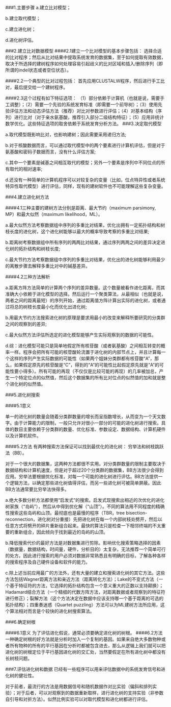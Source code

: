 ###1.主要步骤
a.建立比对模型；

b.建立取代模型；

c.建立进化树；

d.进化树评估。

###2.建立比对数据模型
####2.1建立一个比对模型的基本步骤包括：
选择合适的比对程序；然后从比对结果中提取系统发育的数据集，至于如何提取有效数据，取决于所选择的建树程序如何处理容易引起歧义的比对区域和插入/删除序列（即所谓的indel状态或者空位状态）。

####2.2一个典型的比对过程包括：
首先应用CLUSTALW程序，然后进行手工比对，最后提交给一个建树程序。

####2.3这个过程有如下特征选项：
（1）部分依赖于计算机（也就是说，需要手工调整）；（2）需要一个先验的系统发育标准（即需要一个前导树）；（3）使用先验评估方法和动态评估方法（推荐）对比对参数进行评估；（4）对基本结构（序列）进行比对（对于亲水氨基酸，推荐引入部分二级结构特征）；（5）应用非统计数学优化。这些特征选项的取舍依赖于系统发育分析方法。
###3.决定取代模型

a.取代模型既影响比对，也影响建树；因此需要采用递归方法;

b.对于核酸数据而言，可以通过取代模型中的两个要素进行计算机评估，但是对于氨基酸和密码子数据而言，没有什么评估方案;

c.其中一个要素是碱基之间相互取代的模型；另外一个要素是序列中不同位点的所有取代的相对速率;

d.还没有一种简单的计算机程序可以对较复杂的变量（比如，位点特异性或者系统特异性取代模型）进行评估，同样，现有的建树软件也不可能理解这些复杂变量。

###4.建立进化树方法

####4.1三种主要的建树方法分别是距离、最大节约（maximum parsimony, MP）和最大似然（maximum likelihood，ML）。

a.最大似然方法考察数据组中序列的多重比对结果，优化出拥有一定拓扑结构和树枝长度的进化树，这个进化树能够以最大的概率导致考察的多重比对结果;

b.距离树考察数据组中所有序列的两两比对结果，通过序列两两之间的差异决定进化树的拓扑结构和树枝长度;

c.最大节约方法考察数据组中序列的多重比对结果，优化出的进化树能够利用最少的离散步骤去解释多重比对中的碱基差异。

####4.2三种方法解析

a.距离方阵方法简单的计算两个序列的差异数量。这个数量被看作进化距离，而其准确大小依赖于进化模型的选择。然后运行一个聚类算法，从最相似（也就是说，两者之间的距离最短）的序列开始，通过距离值方阵计算出实际的进化树，或者通过将总的树枝长度最小化而优化出进化树;

b.用最大节约方法搜索进化树的原理是要求用最小的改变来解释所要研究的分类群之间的观察到的差异;

c.最大似然方法评估所选定的进化模型能够产生实际观察到的数据的可能性。

d.综：进化模型可能只是简单地假定所有核苷酸（或者氨基酸）之间相互转变的概率一样。程序会把所有可能的核苷酸轮流置于进化树的内部节点上，并且计算每一个这样的序列产生实际数据的可能性（如果两个姐妹分类群都有核苷酸“A”，那么，如果假定原先的核苷酸是“C”，得到的“A”的可能性比起假定原先就是“A”的可能性要小得多）。所有可能的再现（不仅仅是比较可能的再现）的几率被加总，产生一个特定位点的似然值，然后这个数据集的所有比对位点的似然值的加和就是整个进化树的似然值。

###5.进化树搜索

####5.1意义

单一的进化树的数量会随着分类群数量的增长而呈指数增长，从而变为一个天文数字。由于计算能力的限制，一般只允许对很小一部分的可能的进化树进行搜索。具体的数目主要依赖于分类群的数量、优化标准、参数设定、数据结构、计算机硬件以及计算机软件。

####5.2方法
有两种搜索方法保证可以找到最优化的进化树：
穷举法和树枝跳跃法（BB）。

对于一个很大的数据集，这两种方法都很不实用。对分类群数量的限制主要取决于数据结构和计算机速度，但是对于超过20个分类群的数据集，BB方法很少会得到应用。穷举法要根据优化标准，对每一个可能的进化树进行评估。BB方法提供一个逻辑方法，以确定那些进化树值得评估，而另一些进化树可被简单屏蔽。因此BB方法通常要比穷举法快得多。

a.绝大多数分析方法都使用“启发式”的搜索。启发式现搜索出相近的次优化的进化树家族（“岛屿”），然后从中得到优化解（“山顶”）。不同的算法用不同程度的精确性搜索这些岛屿和山顶。最彻底也是最慢的程序（TBR，tree bisection-reconnection，进化树对分重接）先把进化树在每一个内部树枝处劈开，然后以任意方式将劈开的碎片重新组合起来。最快的算法只是检查一下相邻终端的不太重要的重新组合，因此倾向于找到最近的岛屿的山顶。

b.降低搜索代价的最好方法是对数据集进行剪除。影响优化搜索策略选择的因素（数据量，数据结构，时间量，硬件，分析目的）太复杂，无法推荐一个简单可行的处方。因此进行搜索的用户必须对数据非常熟悉且有明确的目标，了解各种各样的搜索程序及自己硬件设备和软件的能力。

c.除上述当前应用最广的方法外，还有大量的建立和搜索进化树的其它方法。这些方法包括Wagner距离方法和亲近方法（距离转化方法）；Lake的不变式方法（一个基于特征符的方法，它选择的拓扑结构包含一个意义重大的正数以支持颠换）；Hadamard结合方法（一个精细的代数方阵方法，对距离数据或者观察到的特征符进行修正）；裂解方法（这个方法决定在数据中应该支持哪一个基于距离的可选的拓扑结构）；四重奏迷惑（Quartet puzzling）方法可以为ML建树方法所应用，这个算法相对而言是个较快的进化树搜索算法。

###6.确定树根

####6.1意义
为了评估进化假说，通常必须要确定进化树的树根。
####6.2方法
一种确定树根的好方法就是分析时加入一个复制的基因。如果来自绝大多数物种或者所有物种的所有的平行基因在分析时都被包含进去，那么从逻辑上我们就可以把进化树的树根定位于平行基因进化树的交汇处，当然要假定在所有进化树中都没有长树枝问题。

###7.评估进化树和数据
已经有一些程序可以用来评估数据中的系统发育信号和进化树的健壮性。

对于前者，最流行的方法是用数据信号和随机数据作对比实验（偏斜和排列实验）；对于后者，可以对观察到的数据重新取样，进行进化树的支持实验（非参数自引导和对折方法）。似然比例实验可以对取代模型和进化树都进行评估。








































